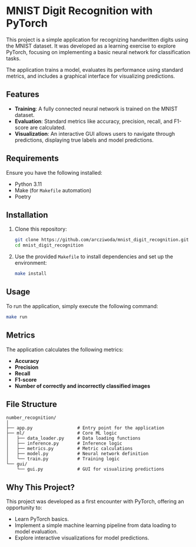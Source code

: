 # MNIST Digit Recognition with PyTorch

This project is a simple application for recognizing handwritten digits using the MNIST dataset. It was developed as a learning exercise to explore PyTorch, focusing on implementing a basic neural network for classification tasks.

The application trains a model, evaluates its performance using standard metrics, and includes a graphical interface for visualizing predictions.

## Features

- **Training**: A fully connected neural network is trained on the MNIST dataset.
- **Evaluation**: Standard metrics like accuracy, precision, recall, and F1-score are calculated.
- **Visualization**: An interactive GUI allows users to navigate through predictions, displaying true labels and model predictions.

## Requirements

Ensure you have the following installed:

- Python 3.11
- Make (for `Makefile` automation)
- Poetry

## Installation

1. Clone this repository:

   ```bash
   git clone https://github.com/arcziwoda/mnist_digit_recognition.git
   cd mnist_digit_recognition
   ```

2. Use the provided `Makefile` to install dependencies and set up the environment:

   ```bash
   make install
   ```

## Usage

To run the application, simply execute the following command:

```bash
make run
```

## Metrics

The application calculates the following metrics:

- **Accuracy**
- **Precision**
- **Recall**
- **F1-score**
- **Number of correctly and incorrectly classified images**

## File Structure

```
number_recognition/
│
├── app.py                 # Entry point for the application
├── ml/                    # Core ML logic
│   ├── data_loader.py     # Data loading functions
│   ├── inference.py       # Inference logic
│   ├── metrics.py         # Metric calculations
│   ├── model.py           # Neural network definition
│   └── train.py           # Training logic
└── gui/
    └── gui.py             # GUI for visualizing predictions
```

## Why This Project?

This project was developed as a first encounter with PyTorch, offering an opportunity to:

- Learn PyTorch basics.
- Implement a simple machine learning pipeline from data loading to model evaluation.
- Explore interactive visualizations for model predictions.
